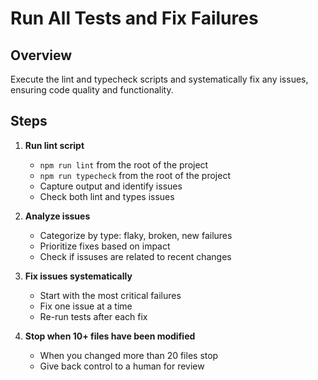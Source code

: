 # Run All Tests and Fix Failures

## Overview
Execute the lint and typecheck scripts and systematically fix any issues, ensuring code quality and functionality.

## Steps
1. **Run lint script**
   - `npm run lint` from the root of the project
   - `npm run typecheck` from the root of the project
   - Capture output and identify issues
   - Check both lint and types issues

2. **Analyze issues**
   - Categorize by type: flaky, broken, new failures
   - Prioritize fixes based on impact
   - Check if issuses are related to recent changes

3. **Fix issues systematically**
   - Start with the most critical failures
   - Fix one issue at a time
   - Re-run tests after each fix

4. **Stop when 10+ files have been modified**
   - When you changed more than 20 files stop
   - Give back control to a human for review